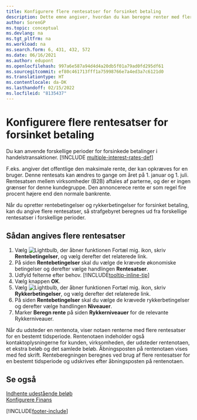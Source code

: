 ```yaml
---
title: Konfigurere flere rentesatser for forsinket betaling
description: Dette emne angiver, hvordan du kan beregne renter med flere rentesatser for en bestemt periode.
author: SorenGP
ms.topic: conceptual
ms.devlang: na
ms.tgt_pltfrm: na
ms.workload: na
ms.search.form: 6, 431, 432, 572
ms.date: 06/16/2021
ms.author: edupont
ms.openlocfilehash: 997a6e587a94d4d4a20db5f01a79ad0fd295df61
ms.sourcegitcommit: ef80c461713fff1a75998766e7a4ed3a7c6121d0
ms.translationtype: HT
ms.contentlocale: da-DK
ms.lasthandoff: 02/15/2022
ms.locfileid: "8135437"
---
```

# <a name="set-up-multiple-interest-rates-for-delayed-payment"></a>Konfigurere flere rentesatser for forsinket betaling

Du kan anvende forskellige perioder for forsinkede betalinger i handelstransaktioner. [!INCLUDE [multiple-interest-rates-def](includes/multiple-interest-rates-def.md)]

F.eks. angiver det offentlige den maksimale rente, der kan opkræves for en bruger. Denne rentesats kan ændres to gange om året på 1. januar og 1. juli. Rentesatsen mellem virksomheder (B2B) aftales af parterne, og der er ingen grænser for denne kundegruppe. Den annoncerece rente er som regel fire procent højere end den normale bankrente.

Når du opretter rentebetingelser og rykkerbetingelser for forsinket betaling, kan du angive flere rentesatser, så strafgebyret beregnes ud fra forskellige rentesatser i forskellige perioder.  

## <a name="to-set-up-multiple-interest-rates"></a>Sådan angives flere rentesatser

1. Vælg ![Lightbulb, der åbner funktionen Fortæl mig.](media/ui-search/search_small.png "Fortæl mig, hvad du vil foretage dig") ikon, skriv **Rentebetingelser**, og vælg derefter det relaterede link.  
2. På siden **Rentebetingelser** skal du vælge de krævede økonomiske betingelser og derefter vælge handlingen **Rentesatser**.  
3. Udfyld felterne efter behov. [!INCLUDE[tooltip-inline-tip](includes/tooltip-inline-tip_md.md)]
4. Vælg knappen **OK**.  
5. Vælg ![Lightbulb, der åbner funktionen Fortæl mig.](media/ui-search/search_small.png "Fortæl mig, hvad du vil foretage dig") ikon, skriv **Rykkerbetingelser**, og vælg derefter det relaterede link.  
6. På siden **Rentebetingelser** skal du vælge de krævede rykkerbetingelser og derefter vælge handlingen **Niveauer**.  
7. Marker **Beregn rente** på siden **Rykkerniveauer** for de relevante Rykkerniveauer.  

Når du udsteder en rentenota, viser notaen renterne med flere rentesatser for en bestemt tidsperiode. Rentenotaen indeholder også kontaktoplysningerne for kunden, virksomheden, der udsteder rentenotaen, et ekstra beløb og det samlede beløb. Åbningsposten på rentenotaen vises med fed skrift. Renteberegningen beregnes ved brug af flere rentesatser for en bestemt tidsperiode og udskrives efter åbningsposten på rentenotaen.  

## <a name="see-also"></a>Se også

[Indhente udestående beløb](receivables-collect-outstanding-balances.md)  
[Konfigurere Finans](finance-setup-finance.md)


[!INCLUDE[footer-include](includes/footer-banner.md)]